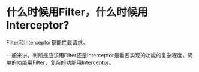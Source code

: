 # 什么时候用Filter，什么时候用Interceptor?



Filter和Interceptor都能拦截请求。

一般来讲，判断是应该用Filter还是Interceptor是看要实现的功能的复杂程度，简单的功能用Filter，复杂的功能用Interceptor。